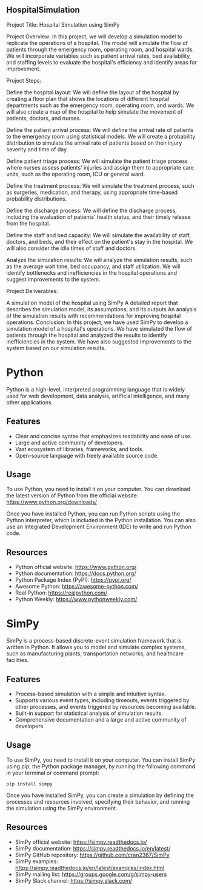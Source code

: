 ## HospitalSimulation
Project Title: Hospital Simulation using SimPy

Project Overview:
In this project, we will develop a simulation model to replicate the operations of a hospital. The model will simulate the flow of patients through the emergency room, operating room, and hospital wards. We will incorporate variables such as patient arrival rates, bed availability, and staffing levels to evaluate the hospital's efficiency and identify areas for improvement.

Project Steps:

Define the hospital layout:
We will define the layout of the hospital by creating a floor plan that shows the locations of different hospital departments such as the emergency room, operating room, and wards. We will also create a map of the hospital to help simulate the movement of patients, doctors, and nurses.

Define the patient arrival process:
We will define the arrival rate of patients to the emergency room using statistical models. We will create a probability distribution to simulate the arrival rate of patients based on their injury severity and time of day.

Define patient triage process:
We will simulate the patient triage process where nurses assess patients' injuries and assign them to appropriate care units, such as the operating room, ICU or general ward.

Define the treatment process:
We will simulate the treatment process, such as surgeries, medication, and therapy, using appropriate time-based probability distributions.

Define the discharge process:
We will define the discharge process, including the evaluation of patients' health status, and their timely release from the hospital.

Define the staff and bed capacity:
We will simulate the availability of staff, doctors, and beds, and their effect on the patient's stay in the hospital. We will also consider the idle times of staff and doctors.

Analyze the simulation results:
We will analyze the simulation results, such as the average wait time, bed occupancy, and staff utilization. We will identify bottlenecks and inefficiencies in the hospital operations and suggest improvements to the system.

Project Deliverables:

A simulation model of the hospital using SimPy
A detailed report that describes the simulation model, its assumptions, and its outputs
An analysis of the simulation results with recommendations for improving hospital operations.
Conclusion:
In this project, we have used SimPy to develop a simulation model of a hospital's operations. We have simulated the flow of patients through the hospital and analyzed the results to identify inefficiencies in the system. We have also suggested improvements to the system based on our simulation results.

# Python

Python is a high-level, interpreted programming language that is widely used for web development, data analysis, artificial intelligence, and many other applications.

## Features

- Clear and concise syntax that emphasizes readability and ease of use.
- Large and active community of developers.
- Vast ecosystem of libraries, frameworks, and tools.
- Open-source language with freely available source code.

## Usage

To use Python, you need to install it on your computer. You can download the latest version of Python from the official website: https://www.python.org/downloads/

Once you have installed Python, you can run Python scripts using the Python interpreter, which is included in the Python installation. You can also use an Integrated Development Environment (IDE) to write and run Python code.

## Resources

- Python official website: https://www.python.org/
- Python documentation: https://docs.python.org/
- Python Package Index (PyPI): https://pypi.org/
- Awesome Python: https://awesome-python.com/
- Real Python: https://realpython.com/
- Python Weekly: https://www.pythonweekly.com/

# SimPy

SimPy is a process-based discrete-event simulation framework that is written in Python. It allows you to model and simulate complex systems, such as manufacturing plants, transportation networks, and healthcare facilities.

## Features

- Process-based simulation with a simple and intuitive syntax.
- Supports various event types, including timeouts, events triggered by other processes, and events triggered by resources becoming available.
- Built-in support for statistical analysis of simulation results.
- Comprehensive documentation and a large and active community of developers.

## Usage

To use SimPy, you need to install it on your computer. You can install SimPy using pip, the Python package manager, by running the following command in your terminal or command prompt:

    pip install simpy


Once you have installed SimPy, you can create a simulation by defining the processes and resources involved, specifying their behavior, and running the simulation using the SimPy environment.

## Resources

- SimPy official website: https://simpy.readthedocs.io/
- SimPy documentation: https://simpy.readthedocs.io/en/latest/
- SimPy GitHub repository: https://github.com/cran2367/SimPy
- SimPy examples: https://simpy.readthedocs.io/en/latest/examples/index.html
- SimPy mailing list: https://groups.google.com/g/simpy-users
- SimPy Slack channel: https://simpy.slack.com/

